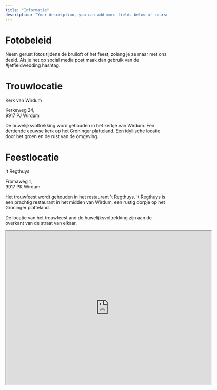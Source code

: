 ```yaml
---
title: "Informatie"
description: "Your description, you can add more fields below of course..."
---
```


<h1>Fotobeleid</h1>
Neem gerust fotos tijdens de bruiloft of het feest, zolang je ze maar met ons deeld. Als je het op social media post maak dan gebruik van de #jetfieldwedding hashtag.

<h1>Trouwlocatie</h1>

Kerk van Wirdum

Kerkeweg 24,<br />
9917 PJ Wirdum

De huwelijksvoltrekking word gehouden in het kerkje van Wirdum.
Een dertiende eeuwse kerk op het Groninger platteland. Een idyllische locatie door het groen en de rust van de omgeving.

<h1>Feestlocatie</h1>

't Regthuys

Fromaweg 1,<br/>
9917 PK Wirdum

Het trouwfeest wordt gehouden in het restaurant 't Regthuys. 't Regthuys is een prachtig restaurant in het midden van Wirdum, een rustig dorpje op het Groninger platteland.

De locatie van het trouwfeest and de huwelijksvoltrekking zijn aan de overkant van de straat van elkaar.

<iframe src="https://www.google.com/maps/d/u/0/embed?mid=1zpfMXipxe8UgFLqH1IiIvPz-AHADe_8&ehbc=2E312F" width="640" height="480"></iframe>
